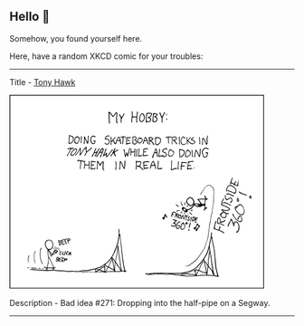 ## Hello 👀

Somehow, you found yourself here.

Here, have a random XKCD comic for your troubles:

-----------------------------------

Title - [Tony Hawk](https://xkcd.com/296)

![Tony Hawk](./random_comic.png)

Description - Bad idea #271: Dropping into the half-pipe on a Segway.

-----------------------------------